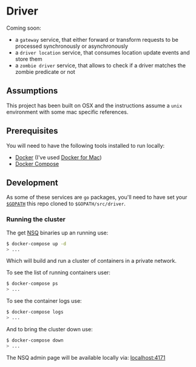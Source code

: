 # Driver

Coming soon:

- a `gateway` service, that either forward or transform requests to be processed synchronously or asynchronously
- a `driver location` service, that consumes location update events and store them
- a `zombie driver` service, that allows to check if a driver matches the zombie predicate or not

## Assumptions

This project has been built on OSX and the instructions assume a `unix` environment with some mac specific references.

## Prerequisites

You will need to have the following tools installed to run locally:

- [Docker](https://www.docker.com) (I've used [Docker for Mac](https://www.docker.com/docker-mac))
- [Docker Compose](https://docs.docker.com/compose/install/)

## Development

As some of these services are `go` packages, you'll need to have set your [`$GOPATH`](https://github.com/golang/go/wiki/GOPATH) this repo cloned to `$GOPATH/src/driver`.

### Running the cluster

The get [NSQ](http://nsq.io/) binaries up an running use:

```bash
$ docker-compose up -d
> ...
```

Which will build and run a cluster of containers in a private network.

To see the list of running containers user:

```bash
$ docker-compose ps
> ...
```

To see the container logs use:

```bash
$ docker-compose logs
> ...
```

And to bring the cluster down use:

```bash
$ docker-compose down
> ...
```

The NSQ admin page will be available locally via: [localhost:4171](http://localhost:4171/)

